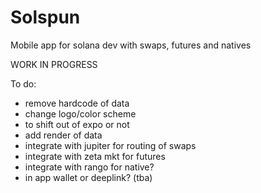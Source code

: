 # Solspun
Mobile app for solana dev with swaps, futures and natives

WORK IN PROGRESS

To do:
- remove hardcode of data
- change logo/color scheme
- to shift out of expo or not
- add render of data
- integrate with jupiter for routing of swaps
- integrate with zeta mkt for futures
- integrate with rango for native?
- in app wallet or deeplink? (tba)
